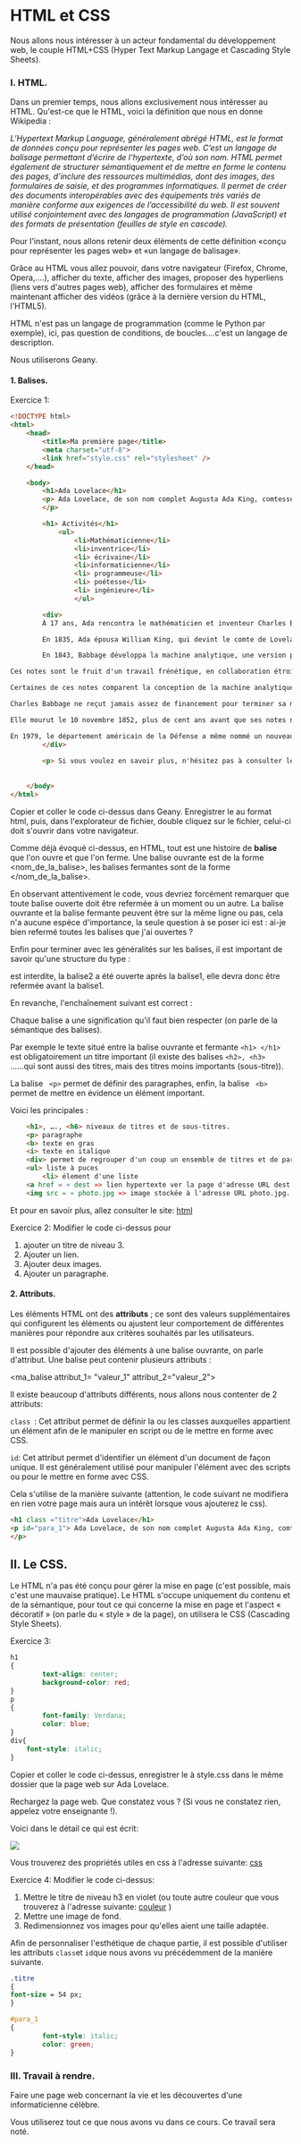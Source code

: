 # HTML et CSS

Nous allons nous intéresser à un acteur fondamental du développement web, le couple HTML+CSS (Hyper Text Markup Langage et Cascading Style Sheets). 

### I. HTML. 

Dans un premier temps, nous allons exclusivement nous intéresser au HTML. Qu'est-ce que le HTML, voici la définition que nous en donne Wikipedia : 

*L’Hypertext Markup Language, généralement abrégé HTML, est le format de données conçu pour représenter les pages web. C’est un langage de balisage permettant d’écrire de l’hypertexte, d’où son nom. HTML permet également de structurer sémantiquement et de mettre en forme le contenu des pages, d’inclure des ressources multimédias, dont des images, des formulaires de saisie, et des programmes informatiques. Il permet de créer des documents interopérables avec des équipements très variés de manière conforme aux exigences de l’accessibilité du web. Il est souvent utilisé conjointement avec des langages de programmation (JavaScript) et des formats de présentation (feuilles de style en cascade).* 

Pour l'instant, nous allons retenir deux éléments de cette définition «conçu pour représenter les pages web» et «un langage de balisage». 

Grâce au HTML vous allez pouvoir, dans votre navigateur (Firefox, Chrome, Opera,....), afficher du texte, afficher des images, proposer des hyperliens (liens vers d'autres pages web), afficher des formulaires et même maintenant afficher des vidéos (grâce à la dernière version du HTML, l'HTML5). 

HTML n'est pas un langage de programmation (comme le Python par exemple), ici, pas question de conditions, de boucles....c'est un langage de description. 

Nous utiliserons Geany. 

#### 1. Balises. 

 

Exercice 1: 

```html
<!DOCTYPE html>
<html>
	<head>
		<title>Ma première page</title>
		<meta charset="utf-8">
		<link href="style.css" rel="stylesheet" />
	</head>

	<body>
		<h1>Ada Lovelace</h1>
		<p>	Ada Lovelace, de son nom complet Augusta Ada King, comtesse de Lovelace, née Ada Byron le 10 décembre 1815 à Londres et morte le 27 novembre 1852 à Marylebone. C'est une pionnière de <b> la science informatique </b>.
		</p>

		<h1> Activités</h1>
			<ul>
				<li>Mathématicienne</li>
				<li>inventrice</li>
				<li> écrivaine</li>
				<li>informaticienne</li>
				<li> programmeuse</li>
				<li> poétesse</li>
				<li> ingénieure</li>
				</ul>

		<div>
		À 17 ans, Ada rencontra le mathématicien et inventeur Charles Babbage lors d'une soirée mondaine. Elle était fascinée par sa machine à calculer destinée au calcul et à l'impression de tables mathématiques, appelée machine à différences. Il devint rapidement son mentor.

		En 1835, Ada épousa William King, qui devint le comte de Lovelace trois ans plus tard, faisant d'elle la comtesse de Lovelace. Ils eurent trois enfants. À l'époque, le rôle des épouses et mères de la haute société était tourné vers l'éducation des enfants et la tenue de leur foyer. Ada Lovelace, elle, continua de travailler avec Charles Babbage.

		En 1843, Babbage développa la machine analytique, une version plus complexe de la machine à différences. Il demanda à Lovelace de traduire le texte français de son ingénieur en anglais. Elle passa neuf mois, entre 1842 et 1843, sur cette traduction. Ada Lovelace traduisit non seulement les notes, mais ajouta les siennes, les signant « AAL ».

Ces notes sont le fruit d'un travail frénétique, en collaboration étroite avec Charles Babbage qui annote les brouillons. Elle ajouta à l'article original sept notes, labellisées de A à G, représentant près de trois fois le volume du texte d'origine. La note G s'appuie sur un algorithme très détaillé pour calculer les nombres de Bernoulli avec la machine à différences. Le programme qui en résulte est considéré comme le premier véritable programme informatique au monde, dans un langage véritablement destiné à être exécuté sur une machine. 

Certaines de ces notes comparent la conception de la machine analytique au fonctionnement des machines à tisser. Les machines à tisser suivent des modèles pour créer un dessin complet et pour Ada Lovelace, la machine analytique pouvait également suivre des modèles - ou des codes - non seulement pour faire des calculs, mais aussi pour former des lettres. C'est une explication très basique de la programmation informatique.

Charles Babbage ne reçut jamais assez de financement pour terminer sa machine analytique et les notes d'Ada Lovelace tombèrent dans l'oubli. Mais en 1953, ses notes ont été republiées dans un livre sur l'informatique numérique qui montrait comment les ordinateurs fonctionnent en suivant des modèles. Bien avant l'invention du premier ordinateur, Ada Lovelace avait eu l'idée d'un langage informatique.

Elle mourut le 10 novembre 1852, plus de cent ans avant que ses notes ne soient redécouvertes. Mais pour ses travaux visionnaires, elle est souvent considérée comme la première programmeuse informatique. 

En 1979, le département américain de la Défense a même nommé un nouveau langage informatique « Ada » en son honneur, que de nombreux développeurs connaissent aujourd'hui.
		</div>
				
		<p> Si vous voulez en savoir plus, n'hésitez pas à consulter le lien suivant: <a href="https://www.nationalgeographic.fr/histoire/portrait-ada-lovelace-premiere-programmeuse-de-lhistoire"> Ada Lovelace </a>
			
		
	</body>
</html>

```

Copier et coller le code ci-dessus dans Geany. Enregistrer le au format html, puis, dans l'explorateur de fichier, double cliquez sur le fichier, celui-ci doit s'ouvrir dans votre navigateur. 



Comme déjà évoqué ci-dessus, en HTML, tout est une histoire de **balise** que l'on ouvre et que l'on ferme. Une balise ouvrante est de la forme <nom_de_la_balise>, les balises fermantes sont de la forme </nom_de_la_balise>. 

En observant attentivement le code, vous devriez forcément remarquer que toute balise ouverte doit être refermée à un moment ou un autre. La balise ouvrante et la balise fermante peuvent être sur la même ligne ou pas, cela n'a aucune espèce d'importance, la seule question à se poser ici est : ai-je bien refermé toutes les balises que j'ai ouvertes ? 

Enfin pour terminer avec les généralités sur les balises, il est important de savoir qu'une structure du type : 

<balise1>
<balise2>
</balise1>
</balise2>

est interdite, la balise2 a été ouverte après la balise1, elle devra donc être refermée avant la balise1. 

En revanche, l'enchaînement suivant est correct : 

<balise1>
<balise2>
</balise2>
</balise1>

Chaque balise a une signification qu'il faut bien respecter (on parle de la sémantique des balises). 

Par exemple le texte situé entre la balise ouvrante et fermante `<h1> </h1> `  est obligatoirement un titre important (il existe des balises `<h2>, <h3>` ......qui sont aussi des titres, mais des titres moins importants (sous-titre)).

 La balise ` <p>`  permet de définir des paragraphes, enfin, la balise ` <b>`  permet de mettre en évidence un élément important. 

Voici les principales :

```html
	<h1>, …., <h6> niveaux de titres et de sous-titres.   
    <p> paragraphe
	<b> texte en gras
	<i> texte en italique
    <div> permet de regrouper d'un coup un ensemble de titres et de paragraphes. 
	<ul> liste à puces
		<li> élement d'une liste
	<a href = « dest »> lien hypertexte ver la page d'adresse URL dest. 
	<img src = « photo.jpg »> image stockée à l'adresse URL photo.jpg.  Attention, cette balise ne se ferme pas !
```

Et pour en savoir plus, allez consulter le site: [html](https://www.ionos.fr/digitalguide/sites-internet/developpement-web/balises-htlm/)



Exercice 2: Modifier le code ci-dessus pour

1. ajouter un titre de niveau 3. 
2. Ajouter un lien. 
3. Ajouter deux images. 
4. Ajouter un paragraphe. 



#### 2. Attributs. 

Les éléments HTML ont des **attributs** ; ce sont des valeurs supplémentaires qui configurent les éléments ou ajustent leur comportement de différentes manières pour répondre aux critères souhaités par les utilisateurs.

Il est possible d'ajouter des éléments à une balise ouvrante, on parle d'attribut. Une balise peut contenir plusieurs attributs :

<ma_balise attribut_1= "valeur_1" attribut_2="valeur_2"> 

Il existe beaucoup d'attributs différents, nous allons nous contenter de 2 attributs: 

`class `: Cet attribut permet de définir la ou les classes auxquelles appartient un élément afin de le manipuler en script ou de le mettre en forme avec CSS.

`id`: Cet attribut permet d'identifier un élément d'un document de façon unique. Il est généralement utilisé pour manipuler l'élément avec des scripts ou pour le mettre en forme avec CSS.

Cela s'utilise de la manière suivante (attention, le code suivant ne modifiera en rien votre page mais aura un intérêt lorsque vous ajouterez le css). 

```html
<h1 class ="titre">Ada Lovelace</h1>
<p id="para_1">	Ada Lovelace, de son nom complet Augusta Ada King, comtesse de Lovelace, née Ada Byron le 10 décembre 1815 à Londres et morte le 27 novembre 1852 à Marylebone. C'est une pionnière de <b> la science informatique </b>.
</p>
```



## II. Le CSS. 

 

Le HTML n'a pas été conçu pour gérer la mise en page (c'est possible, mais c'est une mauvaise pratique). Le HTML s'occupe uniquement du contenu et de la sémantique, pour tout ce qui concerne la mise en page et l'aspect « décoratif » (on parle du « style » de la page), on utilisera le CSS (Cascading Style Sheets). 

Exercice 3:

```css
h1
{
        text-align: center;
        background-color: red;
}
p
{
        font-family: Verdana;        
        color: blue;
}
div{
	font-style: italic;
}
```

Copier et coller le code ci-dessus, enregistrer le à style.css dans le même dossier que la page web sur Ada Lovelace. 

Rechargez la page web. Que constatez vous ? (Si vous ne constatez rien, appelez votre enseignante !). 

Voici dans le détail ce qui est écrit:

![](F:\lycee\NSI\web\css.jpg)

Vous trouverez des propriétés utiles en css à l'adresse suivante: [css](https://www.cssdebutant.com/debuter-en-css-les-definitions-css/)

Exercice 4: Modifier le code ci-dessus:

1. Mettre le titre de niveau h3 en violet (ou toute autre couleur que vous trouverez à l'adresse suivante: [couleur](https://htmlcolorcodes.com/fr/) )
2. Mettre une image de fond. 
3. Redimensionnez vos images pour qu'elles aient une taille adaptée. 



Afin de personnaliser l'esthétique de chaque partie, il est possible d'utiliser les attributs `class`et `id`que nous avons vu précédemment de la manière suivante. 

```css
.titre
{ 
font-size = 54 px;
}

#para_1
{
        font-style: italic;
        color: green;
}

```

### III. Travail à rendre. 

Faire une page web concernant la vie et les découvertes d'une informaticienne célèbre. 

Vous utiliserez tout ce que nous avons vu dans ce cours. Ce travail sera noté. 

